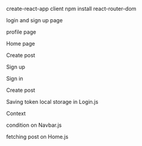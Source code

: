 <!-- # 14 Client side -->
create-react-app client
npm install react-router-dom

<!-- # 15 -->
login and sign up page

<!-- # 16 -->
profile page

<!-- # 17 -->
Home page

<!-- # 18 -->
Create post

<!-- # 19 Signup -->
Sign up

<!-- # 20 -->
Sign in

<!-- # 21 -->
Create post

<!-- # 22 -->
Saving token local storage in Login.js

<!-- # 23 -->
Context

<!-- # 24 -->
condition on Navbar.js

<!-- # 25 -->
fetching post on Home.js